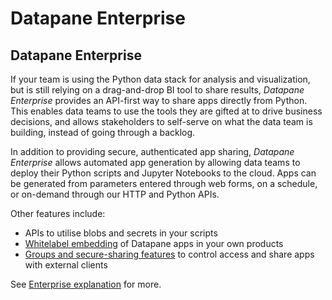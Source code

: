 # Datapane Enterprise

## Datapane Enterprise

If your team is using the Python data stack for analysis and visualization, but is still relying on a drag-and-drop BI tool to share results, _Datapane Enterprise_ provides an API-first way to share apps directly from Python. This enables data teams to use the tools they are gifted at to drive business decisions, and allows stakeholders to self-serve on what the data team is building, instead of going through a backlog.

In addition to providing secure, authenticated app sharing, _Datapane Enterprise_ allows automated app generation by allowing data teams to deploy their Python scripts and Jupyter Notebooks to the cloud. Apps can be generated from parameters entered through web forms, on a schedule, or on-demand through our HTTP and Python APIs.

Other features include:

-   APIs to utilise blobs and secrets in your scripts
-   [Whitelabel embedding](/tutorials/styling/global-styling/) of Datapane apps in your own products
-   [Groups and secure-sharing features](/concepts/datapane-enterprise/authentication-and-sharing/) to control access and share apps with external clients

See [Enterprise explanation](/concepts/datapane-enterprise) for more.
